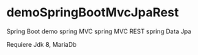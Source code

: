 # demoSpringBootMvcJpaRest

Spring Boot demo
  spring MVC
  spring MVC REST
  spring Data Jpa
  
Requiere Jdk 8, MariaDb  
